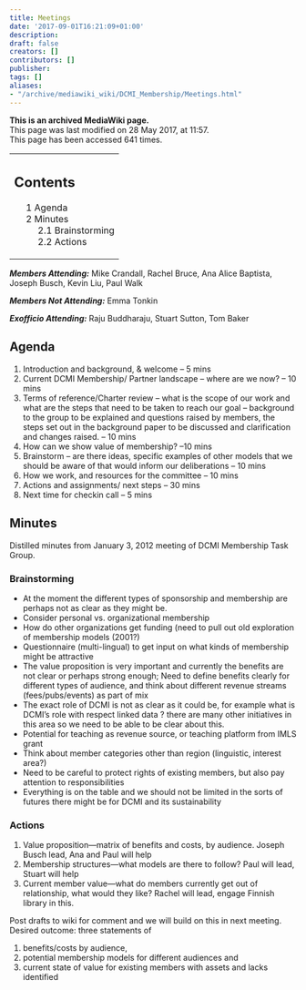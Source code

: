 ```yaml
---
title: Meetings
date: '2017-09-01T16:21:09+01:00'
description: 
draft: false
creators: []
contributors: []
publisher: 
tags: []
aliases:
- "/archive/mediawiki_wiki/DCMI_Membership/Meetings.html"
---
```


 **This is an archived MediaWiki page.**  
This page was last modified on 28 May 2017, at 11:57.  
This page has been accessed 641 times.

<table id="toc" class="toc">
  <tr>
    <td>
      <div id="toctitle">
        <h2>Contents</h2>
      </div>
      <ul>
        <li class="toclevel-1 tocsection-1"><a href="#Agenda"><span class="tocnumber">1</span> <span class="toctext">Agenda</span></a></li>
        <li class="toclevel-1 tocsection-2">
          <a href="#Minutes"><span class="tocnumber">2</span> <span class="toctext">Minutes</span></a>
          <ul>
            <li class="toclevel-2 tocsection-3"><a href="#Brainstorming"><span class="tocnumber">2.1</span> <span class="toctext">Brainstorming</span></a></li>
            <li class="toclevel-2 tocsection-4"><a href="#Actions"><span class="tocnumber">2.2</span> <span class="toctext">Actions</span></a></li>
          </ul>
        </li>
      </ul>
    </td>
  </tr>
</table>


***Members Attending:*** Mike Crandall, Rachel Bruce, Ana Alice Baptista, Joseph Busch, Kevin Liu, Paul Walk

***Members Not Attending:*** Emma Tonkin

***Exofficio Attending:*** Raju Buddharaju, Stuart Sutton, Tom Baker

## Agenda 

1. Introduction and background, & welcome – 5 mins
2. Current DCMI Membership/ Partner landscape – where are we now? – 10 mins
3. Terms of reference/Charter review – what is the scope of our work and what are the steps that need to be taken to reach our goal – background to the group to be explained and questions raised by members, the steps set out in the background paper to be discussed and clarification and changes raised. – 10 mins
4. How can we show value of membership? –10 mins
5. Brainstorm – are there ideas, specific examples of other models that we should be aware of that would inform our deliberations – 10 mins
6. How we work, and resources for the committee – 10 mins
7. Actions and assignments/ next steps – 30 mins
8. Next time for checkin call – 5 mins

## Minutes 

Distilled minutes from January 3, 2012 meeting of DCMI Membership Task Group.

### Brainstorming 

- At the moment the different types of sponsorship and membership are perhaps not as clear as they might be.
- Consider personal vs. organizational membership
- How do other organizations get funding (need to pull out old exploration of membership models (2001?)
- Questionnaire (multi-lingual) to get input on what kinds of membership might be attractive
- The value proposition is very important and currently the benefits are not clear or perhaps strong enough; Need to define benefits clearly for different types of audience, and think about different revenue streams (fees/pubs/events) as part of mix
- The exact role of DCMI is not as clear as it could be, for example what is DCMI’s role with respect linked data&nbsp;? there are many other initiatives in this area so we need to be able to be clear about this.
- Potential for teaching as revenue source, or teaching platform from IMLS grant
- Think about member categories other than region (linguistic, interest area?)
- Need to be careful to protect rights of existing members, but also pay attention to responsibilities
- Everything is on the table and we should not be limited in the sorts of futures there might be for DCMI and its sustainability

### Actions

1. Value proposition—matrix of benefits and costs, by audience. Joseph Busch lead, Ana and Paul will help
2. Membership structures—what models are there to follow? Paul will lead, Stuart will help
3. Current member value—what do members currently get out of relationship, what would they like? Rachel will lead, engage Finnish library in this.

Post drafts to wiki for comment and we will build on this in next meeting. Desired outcome: three statements of

1. benefits/costs by audience,
2. potential membership models for different audiences and
3. current state of value for existing members with assets and lacks identified

